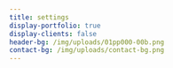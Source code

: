 ```yaml
---
title: settings
display-portfolio: true
display-clients: false
header-bg: /img/uploads/01pp000-00b.png
contact-bg: /img/uploads/contact-bg.png
---
```


